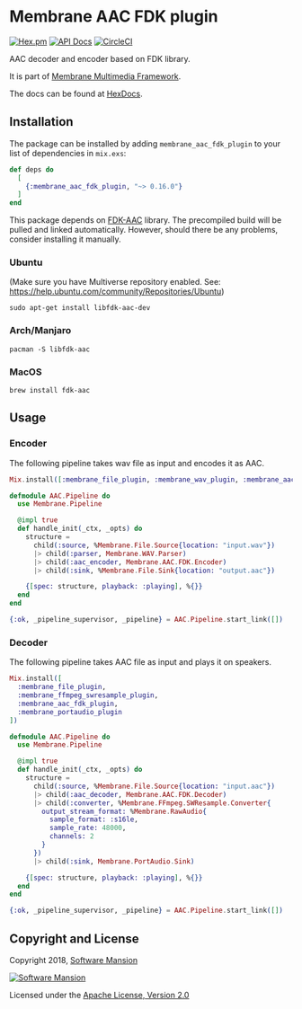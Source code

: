 # Membrane AAC FDK plugin

[![Hex.pm](https://img.shields.io/hexpm/v/membrane_aac_fdk_plugin.svg)](https://hex.pm/packages/membrane_aac_fdk_plugin)
[![API Docs](https://img.shields.io/badge/api-docs-yellow.svg?style=flat)](https://hexdocs.pm/membrane_aac_fdk_plugin/)
[![CircleCI](https://circleci.com/gh/membraneframework/membrane_aac_fdk_plugin.svg?style=svg)](https://circleci.com/gh/membraneframework/membrane_aac_fdk_plugin)

AAC decoder and encoder based on FDK library.

It is part of [Membrane Multimedia Framework](https://membraneframework.org).

The docs can be found at [HexDocs](https://hexdocs.pm/membrane_aac_fdk_plugin).

## Installation

The package can be installed by adding `membrane_aac_fdk_plugin` to your list of dependencies in `mix.exs`:

```elixir
def deps do
  [
    {:membrane_aac_fdk_plugin, "~> 0.16.0"}
  ]
end
```

This package depends on [FDK-AAC](https://github.com/mstorsjo/fdk-aac) library. The precompiled 
build will be pulled and linked automatically. However, should there be any problems, consider installing it manually.


### Ubuntu

(Make sure you have Multiverse repository enabled. See: <https://help.ubuntu.com/community/Repositories/Ubuntu>)

```
sudo apt-get install libfdk-aac-dev
```

### Arch/Manjaro

```
pacman -S libfdk-aac
```

### MacOS

```
brew install fdk-aac
```

## Usage

### Encoder  

The following pipeline takes wav file as input and encodes it as AAC.

```elixir
Mix.install([:membrane_file_plugin, :membrane_wav_plugin, :membrane_aac_fdk_plugin])

defmodule AAC.Pipeline do
  use Membrane.Pipeline

  @impl true
  def handle_init(_ctx, _opts) do
    structure = 
      child(:source, %Membrane.File.Source{location: "input.wav"})
      |> child(:parser, Membrane.WAV.Parser)
      |> child(:aac_encoder, Membrane.AAC.FDK.Encoder)
      |> child(:sink, %Membrane.File.Sink{location: "output.aac"})

    {[spec: structure, playback: :playing], %{}}
  end
end

{:ok, _pipeline_supervisor, _pipeline} = AAC.Pipeline.start_link([])
```

### Decoder

The following pipeline takes AAC file as input and plays it on speakers.

```elixir
Mix.install([
  :membrane_file_plugin,
  :membrane_ffmpeg_swresample_plugin,
  :membrane_aac_fdk_plugin, 
  :membrane_portaudio_plugin
])

defmodule AAC.Pipeline do
  use Membrane.Pipeline

  @impl true
  def handle_init(_ctx, _opts) do
    structure =
      child(:source, %Membrane.File.Source{location: "input.aac"})
      |> child(:aac_decoder, Membrane.AAC.FDK.Decoder)
      |> child(:converter, %Membrane.FFmpeg.SWResample.Converter{
        output_stream_format: %Membrane.RawAudio{
          sample_format: :s16le,
          sample_rate: 48000,
          channels: 2
        }
      })
      |> child(:sink, Membrane.PortAudio.Sink)

    {[spec: structure, playback: :playing], %{}}
  end
end

{:ok, _pipeline_supervisor, _pipeline} = AAC.Pipeline.start_link([])
```

## Copyright and License

Copyright 2018, [Software Mansion](https://swmansion.com/?utm_source=git&utm_medium=readme&utm_campaign=membrane)

[![Software Mansion](https://logo.swmansion.com/logo?color=white&variant=desktop&width=200&tag=membrane-github)](https://swmansion.com/?utm_source=git&utm_medium=readme&utm_campaign=membrane)

Licensed under the [Apache License, Version 2.0](LICENSE)
